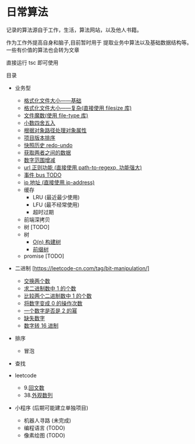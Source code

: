 # 日常算法

记录的算法源自于工作，生活，算法网站，以及他人书籍。

作为工作外提高自身和脑子,目前暂时用于 提取业务中算法以及基础数据结构等。一些有价值的算法也会转为文章

直接运行 tsc 即可使用

目录

* 业务型
    * [格式化文件大小——基础](https://github.com/wsafight/Daily-Algorithm/blob/master/src/business/formatFileSize.ts)
    * [格式化文件大小——复杂(直接使用 filesize 库)](https://github.com/avoidwork/filesize.js)
    * [文件魔数(使用 file-type 库)](https://github.com/sindresorhus/file-type)
    * [小数四舍五入](https://github.com/wsafight/Daily-Algorithm/blob/master/src/business/round.ts)
    * [根据对象路径处理对象属性](https://github.com/wsafight/Daily-Algorithm/blob/master/src/business/handleObjPropByPath.ts)
    * [项目版本排序](https://github.com/wsafight/Daily-Algorithm/blob/master/src/business/compare-version.ts)
    * [快照历史 redo-undo](https://github.com/wsafight/snapshot-history/blob/master/src/index.ts)
    * [获取两者之间的数据](https://github.com/wsafight/Daily-Algorithm/blob/master/src/business/between-two-number.ts)
    * [数字范围增减](https://github.com/wsafight/Daily-Algorithm/blob/master/src/business/round-index.ts)
    * [url 正则功能 (直接使用 path-to-regexp, 功能强大)](https://github.com/pillarjs/path-to-regexp)
    * [事件 bus TODO]()
    * [ip 地址 (直接使用 ip-address)](https://github.com/beaugunderson/ip-address)
    * 缓存
        * LRU (最近最少使用) 
        * LFU (最不经常使用)
        * 超时过期
    * 前端深拷贝
    * 树 [TODO]
    * 树 
        * [O(n) 构建树](https://github.com/wsafight/Daily-Algorithm/blob/master/src/business/build-tree.ts) 
        * [前缀树](https://github.com/wsafight/Daily-Algorithm/blob/master/src/business/trie-tree.ts)
    * promise [TODO]
    
    
* 二进制 [https://leetcode-cn.com/tag/bit-manipulation/]
    * [交换两个数](https://github.com/wsafight/Daily-Algorithm/blob/master/src/bit-manipulation/number-of-exchange.ts)
    * [求二进制数中 1 的个数](https://github.com/wsafight/Daily-Algorithm/blob/master/src/bit-manipulation/number-of-one.ts)
    * [比较两个二进制数中 1 的个数](https://github.com/wsafight/Daily-Algorithm/blob/master/src/bit-manipulation/diff-number-of-one.ts)
    * [将数字变成 0 的操作次数]()
    * [一个数字是否是 2 的幂](https://github.com/wsafight/Daily-Algorithm/blob/master/src/bit-manipulation/is-power-of-two.ts)
    * [缺失数字](https://github.com/wsafight/Daily-Algorithm/blob/master/src/bit-manipulation/missing-number.ts)
    * [数字转 16 进制](https://github.com/wsafight/Daily-Algorithm/blob/master/src/bit-manipulation/missing-number.ts)
    
    
* 排序
    * 冒泡
    
* 查找    

* leetcode
    * 9.[回文数](https://github.com/wsafight/Daily-Algorithm/blob/master/src/leetcode/9.palindrome-number)
    * 38.[外观数列](https://github.com/wsafight/Daily-Algorithm/blob/master/src/leetcode/38.count-and-say.ts)

* 小程序 (后期可能建立单独项目)
    * 机器人寻路 (未完成)
    * 编程语言 (TODO)
    * 像素绘图 (TODO)

